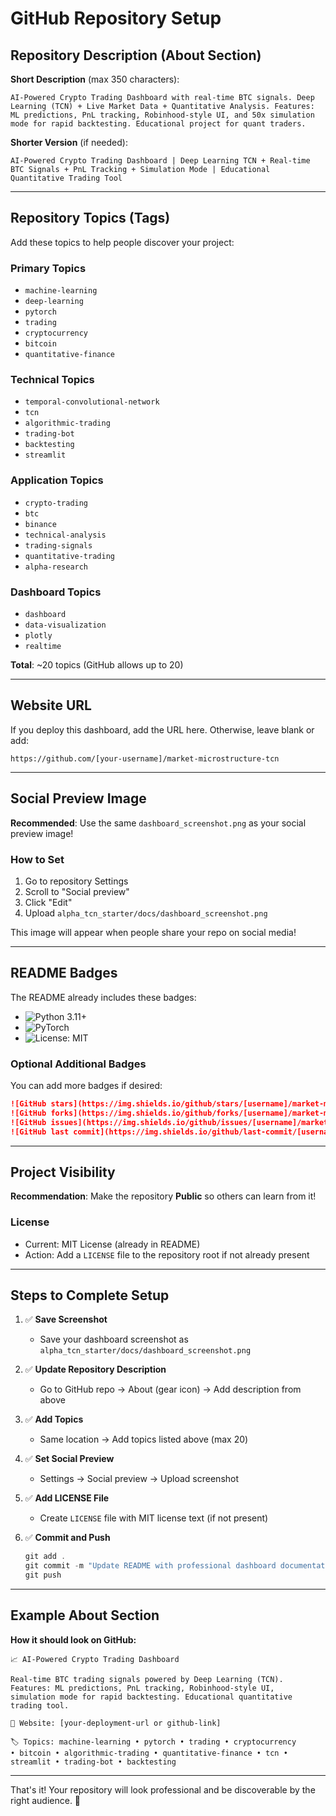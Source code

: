 # GitHub Repository Setup

## Repository Description (About Section)

**Short Description** (max 350 characters):
```
AI-Powered Crypto Trading Dashboard with real-time BTC signals. Deep Learning (TCN) + Live Market Data + Quantitative Analysis. Features: ML predictions, PnL tracking, Robinhood-style UI, and 50x simulation mode for rapid backtesting. Educational project for quant traders.
```

**Shorter Version** (if needed):
```
AI-Powered Crypto Trading Dashboard | Deep Learning TCN + Real-time BTC Signals + PnL Tracking + Simulation Mode | Educational Quantitative Trading Tool
```

---

## Repository Topics (Tags)

Add these topics to help people discover your project:

### Primary Topics
- `machine-learning`
- `deep-learning`
- `pytorch`
- `trading`
- `cryptocurrency`
- `bitcoin`
- `quantitative-finance`

### Technical Topics
- `temporal-convolutional-network`
- `tcn`
- `algorithmic-trading`
- `trading-bot`
- `backtesting`
- `streamlit`

### Application Topics
- `crypto-trading`
- `btc`
- `binance`
- `technical-analysis`
- `trading-signals`
- `quantitative-trading`
- `alpha-research`

### Dashboard Topics
- `dashboard`
- `data-visualization`
- `plotly`
- `realtime`

**Total**: ~20 topics (GitHub allows up to 20)

---

## Website URL

If you deploy this dashboard, add the URL here. Otherwise, leave blank or add:
```
https://github.com/[your-username]/market-microstructure-tcn
```

---

## Social Preview Image

**Recommended**: Use the same `dashboard_screenshot.png` as your social preview image!

### How to Set
1. Go to repository Settings
2. Scroll to "Social preview"
3. Click "Edit"
4. Upload `alpha_tcn_starter/docs/dashboard_screenshot.png`

This image will appear when people share your repo on social media!

---

## README Badges

The README already includes these badges:
- ![Python 3.11+](https://img.shields.io/badge/python-3.11+-blue.svg)
- ![PyTorch](https://img.shields.io/badge/PyTorch-2.0+-ee4c2c.svg)
- ![License: MIT](https://img.shields.io/badge/License-MIT-yellow.svg)

### Optional Additional Badges

You can add more badges if desired:

```markdown
![GitHub stars](https://img.shields.io/github/stars/[username]/market-microstructure-tcn?style=social)
![GitHub forks](https://img.shields.io/github/forks/[username]/market-microstructure-tcn?style=social)
![GitHub issues](https://img.shields.io/github/issues/[username]/market-microstructure-tcn)
![GitHub last commit](https://img.shields.io/github/last-commit/[username]/market-microstructure-tcn)
```

---

## Project Visibility

**Recommendation**: Make the repository **Public** so others can learn from it!

### License
- Current: MIT License (already in README)
- Action: Add a `LICENSE` file to the repository root if not already present

---

## Steps to Complete Setup

1. ✅ **Save Screenshot**
   - Save your dashboard screenshot as `alpha_tcn_starter/docs/dashboard_screenshot.png`

2. ✅ **Update Repository Description**
   - Go to GitHub repo → About (gear icon) → Add description from above

3. ✅ **Add Topics**
   - Same location → Add topics listed above (max 20)

4. ✅ **Set Social Preview**
   - Settings → Social preview → Upload screenshot

5. ✅ **Add LICENSE File**
   - Create `LICENSE` file with MIT license text (if not present)

6. ✅ **Commit and Push**
   ```powershell
   git add .
   git commit -m "Update README with professional dashboard documentation"
   git push
   ```

---

## Example About Section

**How it should look on GitHub:**

```
📈 AI-Powered Crypto Trading Dashboard

Real-time BTC trading signals powered by Deep Learning (TCN). 
Features: ML predictions, PnL tracking, Robinhood-style UI, 
simulation mode for rapid backtesting. Educational quantitative 
trading tool.

🔗 Website: [your-deployment-url or github-link]

🏷️ Topics: machine-learning • pytorch • trading • cryptocurrency 
• bitcoin • algorithmic-trading • quantitative-finance • tcn • 
streamlit • trading-bot • backtesting
```

---

That's it! Your repository will look professional and be discoverable by the right audience. 🚀

